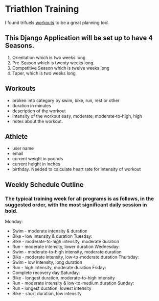 # Triathlon Training

I found trifuels [workouts](http://www.trifuel.com/triathlon/ironman-workouts/weeks.htm) to be
a great planning tool.

## This Django Application will be set up to have 4 Seasons.

1. Orientation which is two weeks long.
2. Pre-Season which is twenty weeks long.
3. Competitive Season which is twelve weeks long
4. Taper, which is two weeks long

## Workouts

* broken into category by swim, bike, run, rest or other
* duration in minutes
* description of the workout
* intensity of the workout easy, moderate, moderate-to-high, high
* notes about the workout.

## Athlete

* user name
* email
* current weight in pounds
* current height in inches
* birthday.  Needed to calculate heart rate for intensity of workout


## Weekly Schedule Outline
### The typical training week for all programs is as follows, in the suggested order, with the most significant daily session in bold.
Monday:
- Swim - moderate intensity & duration
- Bike - low intensity & duration
Tuesday:
- Bike - moderate-to-high intensity, moderate duration
- Run - moderate intensity, lower duration
Wednesday:
- Swim - moderate-to-high intensity, moderate duration
- Bike - moderate intensity, low-to-moderate duration
Thursday:
- Swim - low intensity, long duration
- Run - high intensity, moderate duration
Friday:
- Complete recovery day
Saturday:
- Bike - longest duration, moderate-to-high intensity
- Run - moderate intensity & low-to-medium duration
Sunday:
- Run - longest duration, lowest intensity
- Bike - short duration, low intensity
